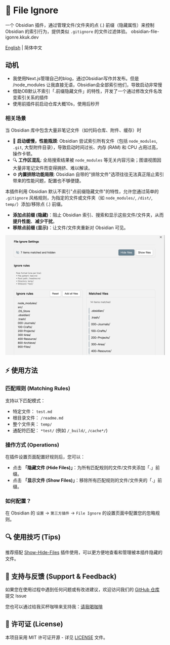 # 📁 File Ignore

一个 Obsidian 插件，通过管理文件/文件夹的点 (.) 前缀（隐藏属性）来控制 Obsidian 的索引行为，提供类似 `.gitignore` 的文件过滤体验。
obsidian-file-igonre.kkuk.dev

[English](README.md) | 简体中文

## 动机

- 我使用Next.js管理自己的blog，通过Obsidian写作并发布。但是 /node_modules 让我直接无语，Obsidian会全部索引他们，导致启动非常慢
- 借助OB默认不索引「.前缀隐藏文件」的特性，开发了一个通过修改文件名改变索引关系的插件
- 使用前插件前启动仓库大概10s，使用后秒开

### 相关场景 

当 Obsidian 库中包含大量非笔记文件（如代码仓库、附件、缓存）时

*   🐢 **启动缓慢，性能瓶颈**: Obsidian 尝试索引所有文件（包括 `node_modules`, `.git`, 大型附件目录），导致启动时间过长、内存 (RAM) 和 CPU 占用过高，操作卡顿。
*   🔍 **工作区混乱**: 全局搜索结果被 `node_modules` 等无关内容污染；图谱视图因大量非笔记文件而变得拥挤、难以解读。
*   ⚙️ **内置排除功能局限**: Obsidian 自带的"排除文件"选项往往无法真正阻止索引带来的性能问题，配置也不够便捷。


本插件利用 Obsidian 默认不索引"点前缀隐藏文件"的特性，允许您通过简单的 `.gitignore` 风格规则，为指定的文件或文件夹（如 `node_modules/`, `/dist/`, `temp/`）添加/移除点 (.) 前缀。

*   **添加点前缀 (隐藏)**：阻止 Obsidian 索引、搜索和显示这些文件/文件夹，从而 **提升性能**、**减少干扰**。
*   **移除点前缀 (显示)**：让文件/文件夹重新对 Obsidian 可见。


![Settings Page](setting.png)

## ⚡️ 使用方法

### 匹配规则 (Matching Rules)

支持以下匹配模式：

- 特定文件： `test.md`
- 根目录文件： `/readme.md`
- 整个文件夹： `temp/`
- 通配符匹配： `*test/` (例如 `/_build/`, `/cache*/`)

### 操作方式 (Operations)

在插件设置页面配置好规则后，您可以：

- 点击 **「隐藏文件 (Hide Files)」**：为所有匹配规则的文件/文件夹添加「.」前缀。
- 点击 **「显示文件 (Show Files)」**：移除所有匹配规则的文件/文件夹的「.」前缀。

### 如何配置？
在 Obsidian 的 `设置` -> `第三方插件` -> `File Ignore` 的设置页面中配置您的忽略规则。

## 🔍 使用技巧 (Tips)

推荐搭配 [Show-Hide-Files](https://github.com/polyipseity/obsidian-show-hidden-files) 插件使用，可以更方便地查看和管理被本插件隐藏的文件。

## 🤝 支持与反馈 (Support & Feedback)

如果您在使用过程中遇到任何问题或有改进建议，欢迎访问我们的 [GitHub 仓库](https://github.com/feng6611/file-ignore) 提交 Issue

您也可以通过给我买杯咖啡来支持我：[请我喝咖啡](https://buymeacoffee.com/RDzWpfRwLU)

## 📄 许可证 (License)

本项目采用 MIT 许可证开源 - 详见 [LICENSE](LICENSE) 文件。